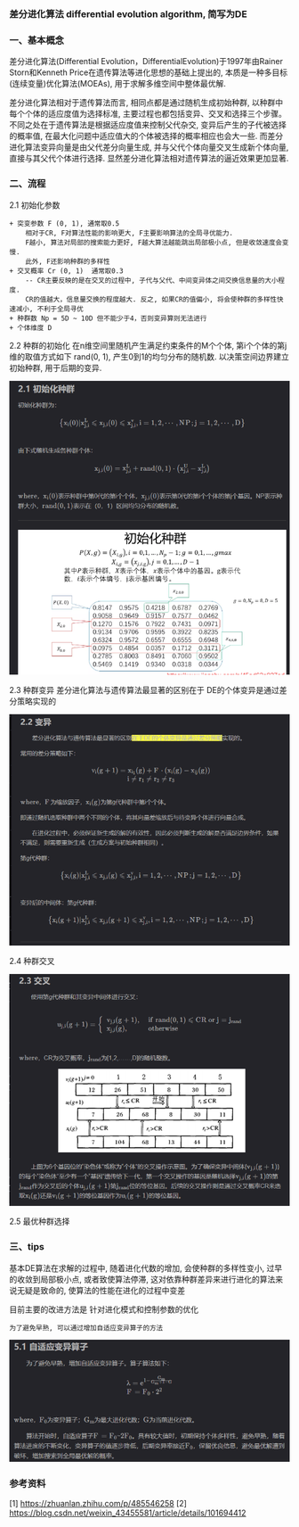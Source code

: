 
### 差分进化算法 differential evolution algorithm, 简写为DE


### 一、基本概念
差分进化算法(Differential Evolution，DifferentialEvolution)于1997年由Rainer Storn和Kenneth Price在遗传算法等进化思想的基础上提出的, 
本质是一种多目标(连续变量)优化算法(MOEAs), 用于求解多维空间中整体最优解.

差分进化算法相对于遗传算法而言, 相同点都是通过随机生成初始种群, 以种群中每个个体的适应度值为选择标准, 
主要过程也都包括变异、交叉和选择三个步骤。不同之处在于遗传算法是根据适应度值来控制父代杂交, 变异后产生的子代被选择的概率值, 
在最大化问题中适应值大的个体被选择的概率相应也会大一些.
而差分进化算法变异向量是由父代差分向量生成, 并与父代个体向量交叉生成新个体向量, 直接与其父代个体进行选择.
显然差分进化算法相对遗传算法的逼近效果更加显著.



### 二、流程
2.1 初始化参数

    + 突变参数 F (0, 1), 通常取0.5
        相对于CR, F对算法性能的影响更大, F主要影响算法的全局寻优能力.
        F越小, 算法对局部的搜索能力更好, F越大算法越能跳出局部极小点, 但是收敛速度会变慢.
        此外, F还影响种群的多样性
    + 交叉概率 Cr (0, 1)  通常取0.3
        -- CR主要反映的是在交叉的过程中, 子代与父代、中间变异体之间交换信息量的大小程度.
        CR的值越大，信息量交换的程度越大. 反之, 如果CR的值偏小, 将会使种群的多样性快速减小, 不利于全局寻优
    + 种群数 Np = 5D ~ 10D 但不能少于4，否则变异算则无法进行
    + 个体维度 D

2.2 种群的初始化
    在n维空间里随机产生满足约束条件的M个个体, 第i个个体的第j维的取值方式如下 rand(0, 1), 产生0到1的均匀分布的随机数.
    以决策空间边界建立初始种群, 用于后期的变异. 

![种群初始化模型](/or/heuristic_algorithm/差分进化/de_figure/种群初始化模型.png)

    
2.3 种群变异
差分进化算法与遗传算法最显著的区别在于 DE的个体变异是通过差分策略实现的


![种群变异模型](/or/heuristic_algorithm/差分进化/de_figure/种群变异模型.png)


2.4 种群交叉

![种群交叉](/or/heuristic_algorithm/差分进化/de_figure/种群交叉.png)


2.5 最优种群选择



### 三、tips

基本DE算法在求解的过程中, 随着进化代数的增加, 会使种群的多样性变小, 过早的收敛到局部极小点, 或者致使算法停滞, 
这对依靠种群差异来进行进化的算法来说无疑是致命的, 使算法的性能在进化的过程中变差

目前主要的改进方法是 针对进化模式和控制参数的优化

    为了避免早熟, 可以通过增加自适应变异算子的方法


![自适应变异算子](/or/heuristic_algorithm/差分进化/de_figure/自适应变异算子.png)


### 参考资料

[1] https://zhuanlan.zhihu.com/p/485546258
[2] https://blog.csdn.net/weixin_43455581/article/details/101694412










